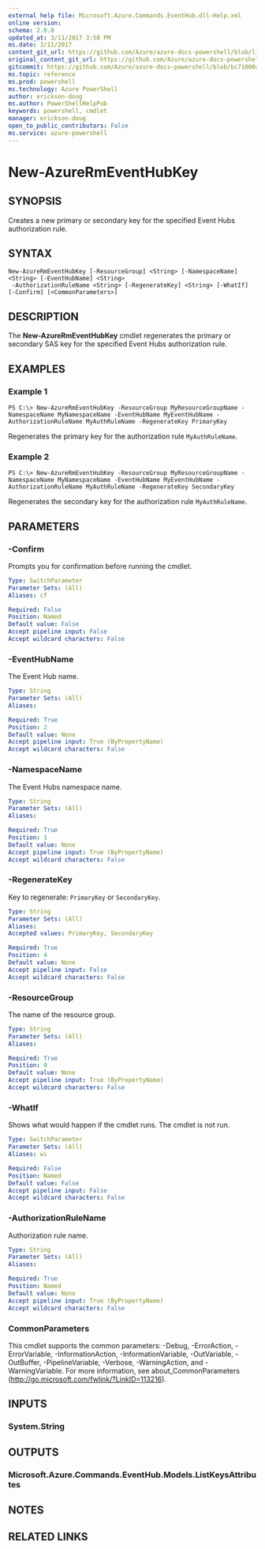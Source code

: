 ```yaml
---
external help file: Microsoft.Azure.Commands.EventHub.dll-Help.xml
online version: 
schema: 2.0.0
updated_at: 3/11/2017 3:58 PM
ms.date: 3/11/2017
content_git_url: https://github.com/Azure/azure-docs-powershell/blob/live/azureps-cmdlets-docs/ResourceManager/AzureRM.EventHub/v0.0.3/New-AzureRmEventHubKey.md
original_content_git_url: https://github.com/Azure/azure-docs-powershell/blob/live/azureps-cmdlets-docs/ResourceManager/AzureRM.EventHub/v0.0.3/New-AzureRmEventHubKey.md
gitcommit: https://github.com/Azure/azure-docs-powershell/blob/bc71000aa3c7f754b95442dcc415a7324626a15c/azureps-cmdlets-docs/ResourceManager/AzureRM.EventHub/v0.0.3/New-AzureRmEventHubKey.md
ms.topic: reference
ms.prod: powershell
ms.technology: Azure PowerShell
author: erickson-doug
ms.author: PowerShellHelpPub
keywords: powershell, cmdlet
manager: erickson-doug
open_to_public_contributors: False
ms.service: azure-powershell
---
```


# New-AzureRmEventHubKey

## SYNOPSIS
Creates a new primary or secondary key for the specified Event Hubs authorization rule.

## SYNTAX

```
New-AzureRmEventHubKey [-ResourceGroup] <String> [-NamespaceName] <String> [-EventHubName] <String>
 -AuthorizationRuleName <String> [-RegenerateKey] <String> [-WhatIf] [-Confirm] [<CommonParameters>]
```

## DESCRIPTION
The **New-AzureRmEventHubKey** cmdlet regenerates the primary or secondary SAS key for the specified Event Hubs authorization rule.

## EXAMPLES

### Example 1
```
PS C:\> New-AzureRmEventHubKey -ResourceGroup MyResourceGroupName -NamespaceName MyNamespaceName -EventHubName MyEventHubName -AuthorizationRuleName MyAuthRuleName -RegenerateKey PrimaryKey
```

Regenerates the primary key for the authorization rule `MyAuthRuleName`.

### Example 2
```
PS C:\> New-AzureRmEventHubKey -ResourceGroup MyResourceGroupName -NamespaceName MyNamespaceName -EventHubName MyEventHubName -AuthorizationRuleName MyAuthRuleName -RegenerateKey SecondaryKey
```

Regenerates the secondary key for the authorization rule `MyAuthRuleName`.

## PARAMETERS

### -Confirm
Prompts you for confirmation before running the cmdlet.

```yaml
Type: SwitchParameter
Parameter Sets: (All)
Aliases: cf

Required: False
Position: Named
Default value: False
Accept pipeline input: False
Accept wildcard characters: False
```

### -EventHubName
The Event Hub name.

```yaml
Type: String
Parameter Sets: (All)
Aliases: 

Required: True
Position: 2
Default value: None
Accept pipeline input: True (ByPropertyName)
Accept wildcard characters: False
```

### -NamespaceName
The Event Hubs namespace name.

```yaml
Type: String
Parameter Sets: (All)
Aliases: 

Required: True
Position: 1
Default value: None
Accept pipeline input: True (ByPropertyName)
Accept wildcard characters: False
```

### -RegenerateKey
Key to regenerate: `PrimaryKey` or `SecondaryKey`.

```yaml
Type: String
Parameter Sets: (All)
Aliases: 
Accepted values: PrimaryKey, SecondaryKey

Required: True
Position: 4
Default value: None
Accept pipeline input: False
Accept wildcard characters: False
```

### -ResourceGroup
The name of the resource group.

```yaml
Type: String
Parameter Sets: (All)
Aliases: 

Required: True
Position: 0
Default value: None
Accept pipeline input: True (ByPropertyName)
Accept wildcard characters: False
```

### -WhatIf
Shows what would happen if the cmdlet runs.
The cmdlet is not run.

```yaml
Type: SwitchParameter
Parameter Sets: (All)
Aliases: wi

Required: False
Position: Named
Default value: False
Accept pipeline input: False
Accept wildcard characters: False
```

### -AuthorizationRuleName
Authorization rule name.

```yaml
Type: String
Parameter Sets: (All)
Aliases: 

Required: True
Position: Named
Default value: None
Accept pipeline input: True (ByPropertyName)
Accept wildcard characters: False
```

### CommonParameters
This cmdlet supports the common parameters: -Debug, -ErrorAction, -ErrorVariable, -InformationAction, -InformationVariable, -OutVariable, -OutBuffer, -PipelineVariable, -Verbose, -WarningAction, and -WarningVariable. For more information, see about_CommonParameters (http://go.microsoft.com/fwlink/?LinkID=113216).

## INPUTS

### System.String

## OUTPUTS

### Microsoft.Azure.Commands.EventHub.Models.ListKeysAttributes

## NOTES

## RELATED LINKS

